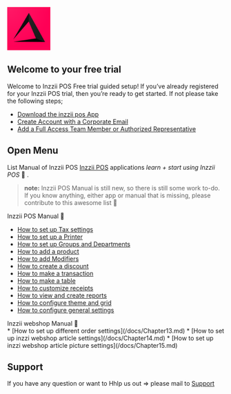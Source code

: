 <img src="Assets/Pictures/play_store_512.png" alt="inzzii logo" width="100"/>

## Welcome to your free trial

Welcome to Inzzii POS Free trial guided setup!
If you’ve already registered for your Inzzii POS trial, then you’re ready to get started. If not please take the following steps;
 
* [Download the inzzii pos App](/docs/Chapter20.md)
* [Create Account with a Corporate Email](/docs/Chapter21.md)
* [Add a Full Access Team Member or Authorized Representative](/docs/Chapter22.md)
 

## Open Menu

List Manual of Inzzii POS [Inzzii POS](https://www.inzzii.com/) applications *learn + start using Inzzii POS* 🚀 .

> **note:** Inzzii POS Manual is still new, so there is still some work to-do. If you know anything, either app or manual that is missing, please contribute to this awesome list 🙏

<summary>Inzzii POS Manual 🚀</summary>

* [How to set up Tax settings](/docs/Chapter1.md)
* [How to set up a Printer](/docs/Chapter2.md)
* [How to set up Groups and Departments](/docs/Chapter3.md)
* [How to add a product](/docs/Chapter4.md)
* [How to add Modifiers](/docs/Chapter5.md)
* [How to create a discount](/docs/Chapter6.md)
* [How to make a transaction](/docs/Chapter7.md)
* [How to make a table](/docs/Chapter8.md)
* [How to customize receipts](/docs/Chapter9.md)
* [How to view and create reports](/docs/Chapter10.md)
* [How to configure theme and grid](/docs/Chapter11.md)
* [How to configure general settings](/docs/Chapter12.md)


<summary>Inzzii webshop Manual 🚀</summary>
* [How to set up different order settings](/docs/Chapter13.md)
* [How to set up inzzi webshop article settings](/docs/Chapter14.md)
* [How to set up inzzi webshop article picture settings](/docs/Chapter15.md)


## Support
If you have any question or want to Hhlp us out => please mail to [Support](mailto:support@arantek.eu)



